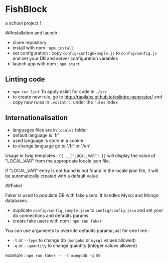# FishBlock

a school project !

##Installation and launch

- clone repository
- install with npm : `npm install`
- set configuration : copy `config/configExample.js` to `config/config.js` and set your DB and server configuration variables
- launch app with npm : `npm start`

## Linting code

- `npm run lint` To apply eslint for code in `./src`
- to create new rule, go to http://rapilabs.github.io/eslintrc-generator/ and copy new rules in `.eslintrc`, under the `rules` index

## Internationalisation

- languages files are in `locales` folder
- default language is 'fr'
- used language is store in a cookie
- to change language go to '/fr' or '/en'

Usage in twig templates :
`{{ __("LOCAL_VAR") }}` will display the value of "LOCAL_VAR" from the appropriate locale json file.

If "LOCAL_VAR" entry is not found is not found in the locale json file, it will be automatically created with a default value

##Faker

Faker is used to populate DB with fake users.
It handles Mysql and Mongo databases.
- duplicate `config/config_sample.json` to `config/config.json` and set your db connections and defaults params
- create fake users with npm : `npm run faker`

You can use arguments to override defaults params just for one time :
- `-t` or `--type` to change db (`mongobd` or `mysql` values allowed)
- `-q` or `--quantity` to change quantity (integer values allowed)

example : `npm run faker -- -t mongodb -q 50`

